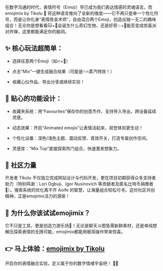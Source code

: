 在数字沟通的时代，表情符号（Emoji）早已成为我们表达情感的灵魂语言。而 emojimix by Tikolu 🧪 将这种语言推向了全新的维度——它不再只是单一个性化符号，而是让你化身“表情炼金术师”，自由混合两个Emoji，创造出独一无二的趣味组合！无论你是想看看🐱+🦄会诞生什么奇幻生物，还是好奇💥+🎂能否变成惊喜派对炸弹，这里都能满足你的脑洞。

## ✨ 核心玩法超简单：

-  选择任意两个Emoji（如🔥+🌊）

-  点击“Mix”一键生成融合结果（可能是💦🔥蒸汽特效！）

-  收藏心仪作品、导出分享或继续实验！

##  🔧 贴心的功能设计：

-  收藏夹系统：用“Favourites”保存你的创意杰作，支持导入导出，跨设备延续灵感。

-  动态效果：开启“Animated emojis”让表情活起来，视觉体验更生动！

-  个性化设置：深色/浅色主题、震动反馈、音效开关，打造专属创作空间。

-  灵感库：“Mix Top”直接探索热门组合，快速激发想象力。

##  👏 社区力量

开发者 Tikolu 不仅独立完成网站设计与代码开发，更在项目初期获得众多支持者助力（特别鸣谢：Lori Ogbuji、Igor Nusinovich 等贡献者及匿名比特币捐赠者💖）。搜索系统的优化离不开 Aoife 的智慧，让海量组合轻松可寻。这份社区共创精神，正是emojimix活力的源泉！

## 🚀 为什么你该试试emojimix？

它不只是工具，更是创造力游乐场🎠！无论是聊天斗图急需新鲜素材，还是单纯想解压探索表情的无限可能，emojimix都能用极简操作带来惊喜。

## 👉 马上体验：[emojimix by Tikolu](https://tikolu.net/emojimix)

开启你的表情融合实验，定义属于你的数字情绪宇宙吧！ 🌌✨